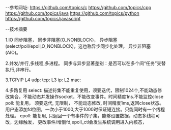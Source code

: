--参考网址:
https://github.com/topics/c
https://github.com/topics/cpp
https://github.com/topics/java
https://github.com/topics/python
https://github.com/topics/javascript

--技术摘要

1.IO
	同步阻塞，
	同步非阻塞(O_NONBLOCK)，
	异步阻塞(select/poll/epoll,O_NONBLOCK)，这也称异步同步化处理。
	异步非阻塞(AIO)。

2.并发/并行,多线程,多进程。
	同步与异步显著差别：是否可以在多个间“任务”交替执行,非串行。

3.TCP/IP 
	L4	udp:
		tcp:
	L3	ip:
	L2	mac:

4.多路复用
	select: 描述符集不能重复使用，须要迭代，限制1024个,不能动态修改集合，不能动态并发操作socket，不能改变事件。时间精度1ns.不能监控close
  	poll:   能复用，              须要迭代, 无限制，   不能动态修改,                                            时间精度1ms,返回close状态。用户态添加fd位图，一次小于1000,大于1000时保证短连接。只能同时有一个线程处理。
	epoll:  能复用, 只返回一个有事件的子集，能够设置数据，动态多线程可改，边缘触发， 更改事件/增删fd,epoll_ctl会发生系统调用进入内核态，
